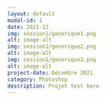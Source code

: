 ```yaml
---
layout: default
modal-id: 1
date: 2021-12
img: session1/generique1.png
alt: image-alt
img: session1/generique2.png
alt: image-alt
img: session1/generique3.png
alt: image-alt
project-date: Décembre 2021
category: Photoshop
description: Projet test here
---
```

